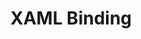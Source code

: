 ---
title: XAML Binding
tags:
- XAML
- WPF
- UWP
links:
- ["StackOverflow: How to use binding in the ListBox’s Items to the ViewModel’s properties",https://stackoverflow.com/questions/4500729/how-to-use-binding-in-the-listbox-s-items-to-the-viewmodel-s-properties]
- ["StackOverflow: Adaptive layouts with visual states and state triggers",https://stackoverflow.com/questions/46893669/how-to-use-xbind-with-different-data-type-than-data-template]
---